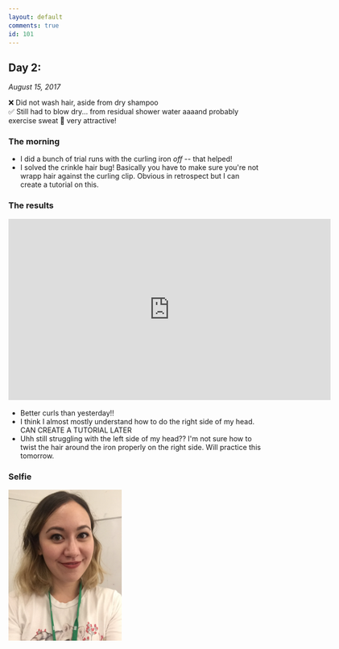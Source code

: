 ```yaml
---
layout: default
comments: true
id: 101
---
```


## Day 2: 
_August 15, 2017_

❌ Did not wash hair, aside from dry shampoo  
✅ Still had to blow dry... from residual shower water aaaand probably exercise sweat 😬 very attractive!

### The morning

- I did a bunch of trial runs with the curling iron *off* -- that helped!
- I solved the crinkle hair bug! Basically you have to make sure you're not wrapp hair against the curling clip. Obvious in retrospect but I can create a tutorial on this.

### The results


<iframe src="https://player.vimeo.com/video/229730684" width="640" height="360" frameborder="0" webkitallowfullscreen mozallowfullscreen allowfullscreen></iframe>


- Better curls than yesterday!!
- I think I almost mostly understand how to do the right side of my head. CAN CREATE A TUTORIAL LATER
- Uhh still struggling with the left side of my head?? I'm not sure how to twist the hair around the iron properly on the right side. Will practice this tomorrow.

### Selfie

<img src="media/day2selfie.png" height="300" />
